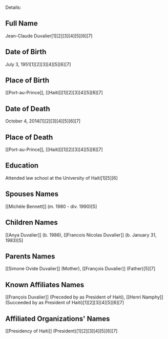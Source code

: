 Details: 

## Full Name
Jean-Claude Duvalier[1][2][3][4][5][6][7]

## Date of Birth
July 3, 1951[1][2][3][4][5][6][7]

## Place of Birth
[[Port-au-Prince]], [[Haiti]][1][2][3][4][5][6][7]

## Date of Death
October 4, 2014[1][2][3][4][5][6][7]

## Place of Death
[[Port-au-Prince]], [[Haiti]][1][2][3][4][5][6][7]

## Education
Attended law school at the University of Haiti[1][5][6]

## Spouses Names
[[Michèle Bennett]] (m. 1980 - div. 1990)[5]

## Children Names
[[Anya Duvalier]] (b. 1986),
[[Francois Nicolas Duvalier]] (b. January 31, 1983)[5]

## Parents Names
[[Simone Ovide Duvalier]] (Mother),
[[François Duvalier]] (Father)[5][7]

## Known Affiliates Names
[[François Duvalier]] (Preceded by as President of Haiti),
[[Henri Namphy]] (Succeeded by as President of Haiti)[1][2][3][4][5][6][7]

## Affiliated Organizations' Names
[[Presidency of Haiti]] (President)[1][2][3][4][5][6][7]

